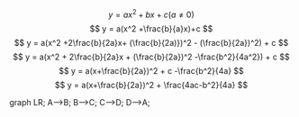 <script src="mermaid.full.min.js"></script>
$$ y = ax^2 + bx + c     (a ≠ 0)$$
    $$ y = a(x^2 +\frac{b}{a}x)+c $$
    $$ y = a(x^2 +2\frac{b}{2a}x+  (\frac{b}{2a)})^2 - (\frac{b}{2a})^2) + c $$
    $$ y = a(x^2 + 2\frac{b}{2a}x + (\frac{b}{2a})^2 -\frac{b^2}{4a^2}) + c $$
    $$ y = a(x+\frac{b}{2a})^2 + c -\frac{b^2}{4a}                $$
    $$ y = a(x+\frac{b}{2a})^2 + \frac{4ac-b^2}{4a}                                            $$   
<div class ="mermaid">
    graph LR;
    A-->B;
    B-->C;
    C-->D;
    D-->A;
</div>
